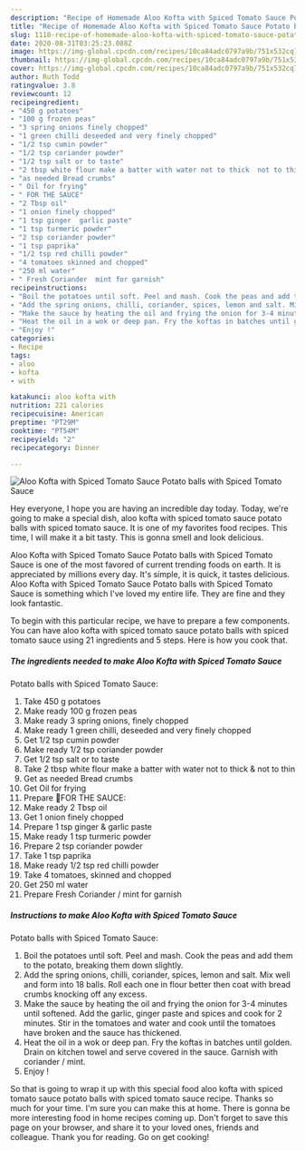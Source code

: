 ```yaml
---
description: "Recipe of Homemade Aloo Kofta with Spiced Tomato Sauce Potato balls with Spiced Tomato Sauce"
title: "Recipe of Homemade Aloo Kofta with Spiced Tomato Sauce Potato balls with Spiced Tomato Sauce"
slug: 1118-recipe-of-homemade-aloo-kofta-with-spiced-tomato-sauce-potato-balls-with-spiced-tomato-sauce
date: 2020-08-31T03:25:23.088Z
image: https://img-global.cpcdn.com/recipes/10ca84adc0797a9b/751x532cq70/aloo-kofta-with-spiced-tomato-sauce-potato-balls-with-spiced-tomato-sauce-recipe-main-photo.jpg
thumbnail: https://img-global.cpcdn.com/recipes/10ca84adc0797a9b/751x532cq70/aloo-kofta-with-spiced-tomato-sauce-potato-balls-with-spiced-tomato-sauce-recipe-main-photo.jpg
cover: https://img-global.cpcdn.com/recipes/10ca84adc0797a9b/751x532cq70/aloo-kofta-with-spiced-tomato-sauce-potato-balls-with-spiced-tomato-sauce-recipe-main-photo.jpg
author: Ruth Todd
ratingvalue: 3.8
reviewcount: 12
recipeingredient:
- "450 g potatoes"
- "100 g frozen peas"
- "3 spring onions finely chopped"
- "1 green chilli deseeded and very finely chopped"
- "1/2 tsp cumin powder"
- "1/2 tsp coriander powder"
- "1/2 tsp salt or to taste"
- "2 tbsp white flour make a batter with water not to thick  not to thin"
- "as needed Bread crumbs"
- " Oil for frying"
- " FOR THE SAUCE"
- "2 Tbsp oil"
- "1 onion finely chopped"
- "1 tsp ginger  garlic paste"
- "1 tsp turmeric powder"
- "2 tsp coriander powder"
- "1 tsp paprika"
- "1/2 tsp red chilli powder"
- "4 tomatoes skinned and chopped"
- "250 ml water"
- " Fresh Coriander  mint for garnish"
recipeinstructions:
- "Boil the potatoes until soft. Peel and mash. Cook the peas and add them to the potato, breaking them down slightly."
- "Add the spring onions, chilli, coriander, spices, lemon and salt. Mix well and form into 18 balls. Roll each one in flour better then coat with bread crumbs knocking off any excess."
- "Make the sauce by heating the oil and frying the onion for 3-4 minutes until softened. Add the garlic, ginger paste and spices and cook for 2 minutes. Stir in the tomatoes and water and cook until the tomatoes have broken and the sauce has thickened."
- "Heat the oil in a wok or deep pan. Fry the koftas in batches until golden. Drain on kitchen towel and serve covered in the sauce. Garnish with coriander / mint."
- "Enjoy !"
categories:
- Recipe
tags:
- aloo
- kofta
- with

katakunci: aloo kofta with 
nutrition: 221 calories
recipecuisine: American
preptime: "PT29M"
cooktime: "PT54M"
recipeyield: "2"
recipecategory: Dinner

---
```



![Aloo Kofta with Spiced Tomato Sauce
Potato balls with Spiced Tomato Sauce](https://img-global.cpcdn.com/recipes/10ca84adc0797a9b/751x532cq70/aloo-kofta-with-spiced-tomato-sauce-potato-balls-with-spiced-tomato-sauce-recipe-main-photo.jpg)

Hey everyone, I hope you are having an incredible day today. Today, we're going to make a special dish, aloo kofta with spiced tomato sauce
potato balls with spiced tomato sauce. It is one of my favorites food recipes. This time, I will make it a bit tasty. This is gonna smell and look delicious.

Aloo Kofta with Spiced Tomato Sauce
Potato balls with Spiced Tomato Sauce is one of the most favored of current trending foods on earth. It is appreciated by millions every day. It's simple, it is quick, it tastes delicious. Aloo Kofta with Spiced Tomato Sauce
Potato balls with Spiced Tomato Sauce is something which I've loved my entire life. They are fine and they look fantastic.




To begin with this particular recipe, we have to prepare a few components. You can have aloo kofta with spiced tomato sauce
potato balls with spiced tomato sauce using 21 ingredients and 5 steps. Here is how you cook that.

<!--inarticleads1-->

##### The ingredients needed to make Aloo Kofta with Spiced Tomato Sauce
Potato balls with Spiced Tomato Sauce:

1. Take 450 g potatoes
1. Make ready 100 g frozen peas
1. Make ready 3 spring onions, finely chopped
1. Make ready 1 green chilli, deseeded and very finely chopped
1. Get 1/2 tsp cumin powder
1. Make ready 1/2 tsp coriander powder
1. Get 1/2 tsp salt or to taste
1. Take 2 tbsp white flour make a batter with water not to thick &amp; not to thin
1. Get as needed Bread crumbs
1. Get  Oil for frying
1. Prepare  🌻FOR THE SAUCE:
1. Make ready 2 Tbsp oil
1. Get 1 onion finely chopped
1. Prepare 1 tsp ginger &amp; garlic paste
1. Make ready 1 tsp turmeric powder
1. Prepare 2 tsp coriander powder
1. Take 1 tsp paprika
1. Make ready 1/2 tsp red chilli powder
1. Take 4 tomatoes, skinned and chopped
1. Get 250 ml water
1. Prepare  Fresh Coriander / mint for garnish




<!--inarticleads2-->

##### Instructions to make Aloo Kofta with Spiced Tomato Sauce
Potato balls with Spiced Tomato Sauce:

1. Boil the potatoes until soft. Peel and mash. Cook the peas and add them to the potato, breaking them down slightly.
1. Add the spring onions, chilli, coriander, spices, lemon and salt. Mix well and form into 18 balls. Roll each one in flour better then coat with bread crumbs knocking off any excess.
1. Make the sauce by heating the oil and frying the onion for 3-4 minutes until softened. Add the garlic, ginger paste and spices and cook for 2 minutes. Stir in the tomatoes and water and cook until the tomatoes have broken and the sauce has thickened.
1. Heat the oil in a wok or deep pan. Fry the koftas in batches until golden. Drain on kitchen towel and serve covered in the sauce. Garnish with coriander / mint.
1. Enjoy !




So that is going to wrap it up with this special food aloo kofta with spiced tomato sauce
potato balls with spiced tomato sauce recipe. Thanks so much for your time. I'm sure you can make this at home. There is gonna be more interesting food in home recipes coming up. Don't forget to save this page on your browser, and share it to your loved ones, friends and colleague. Thank you for reading. Go on get cooking!
